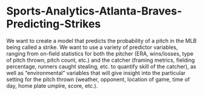 # Sports-Analytics-Atlanta-Braves-Predicting-Strikes

We want to create a model that predicts the probability of a pitch in the MLB being called a strike. We want to use a variety of predictor variables, ranging from on-field statistics for both the pitcher (ERA, wins/losses, type of pitch thrown, pitch count, etc.) and the catcher (framing metrics, fielding percentage, runners caught stealing, etc. to quantify skill of the catcher), as well as “environmental” variables that will give insight into the particular setting for the pitch thrown (weather, opponent, location of game, time of day, home plate umpire, score, etc.).
